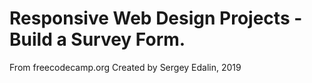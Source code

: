 # Responsive Web Design Projects - Build a Survey Form.

From freecodecamp.org 
Created by Sergey Edalin, 2019
